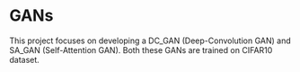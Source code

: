 # GANs

This project focuses on developing a DC_GAN (Deep-Convolution GAN) and SA_GAN (Self-Attention GAN).
Both these GANs are trained on CIFAR10 dataset.
